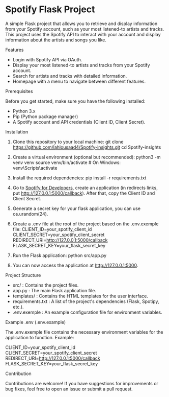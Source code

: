 # Spotify Flask Project

A simple Flask project that allows you to retrieve and display information from your Spotify account, such as your most listened-to artists and tracks. This project uses the Spotify API to interact with your account and display information about the artists and songs you like.

Features

- Login with Spotify API via OAuth.
- Display your most listened-to artists and tracks from your Spotify account.
- Search for artists and tracks with detailed information.
- Homepage with a menu to navigate between different features.

Prerequisites

Before you get started, make sure you have the following installed:

- Python 3.x
- Pip (Python package manager)
- A Spotify account and API credentials (Client ID, Client Secret).

Installation

1. Clone this repository to your local machine:
   git clone https://github.com/lahlousaad4/Spotify-insights.git
   cd Spotify-insights

2. Create a virtual environment (optional but recommended):
   python3 -m venv venv
   source venv/bin/activate   # On Windows: venv\Scripts\activate

3. Install the required dependencies:
   pip install -r requirements.txt

4. Go to [Spotify for Developers](https://developer.spotify.com), create an application (in redirects links, put http://127.0.0.1:5000/callback). After that, copy the Client ID and Client Secret.

5. Generate a secret key for your flask application, you can use os.urandom(24).

6. Create a .env file at the root of the project based on the .env.exemple file:
   CLIENT_ID=your_spotify_client_id
   CLIENT_SECRET=your_spotify_client_secret
   REDIRECT_URI=http://127.0.0.1:5000/callback
   FLASK_SECRET_KEY=your_flask_secret_key

7. Run the Flask application:
   python src/app.py

8. You can now access the application at http://127.0.0.1:5000.

Project Structure

- src/ : Contains the project files.
- app.py : The main Flask application file.
- templates/ : Contains the HTML templates for the user interface.
- requirements.txt : A list of the project's dependencies (Flask, Spotipy, etc.).
- .env.exemple : An example configuration file for environment variables.

Example .env (.env.example)

The .env.exemple file contains the necessary environment variables for the application to function. Example:

CLIENT_ID=your_spotify_client_id
CLIENT_SECRET=your_spotify_client_secret
REDIRECT_URI=http://127.0.0.1:5000/callback
FLASK_SECRET_KEY=your_flask_secret_key

Contribution

Contributions are welcome! If you have suggestions for improvements or bug fixes, feel free to open an issue or submit a pull request.
